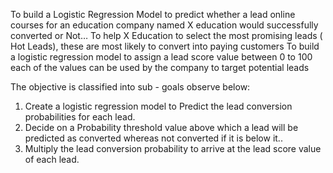 To build a Logistic Regression Model to predict whether a lead online courses for an education company named X education would successfully converted or Not…
To help X Education to select the most promising leads ( Hot Leads), these are most likely to convert into paying customers
To build a logistic regression model to assign a lead score value between 0 to 100 each of the values can be used by the company to target potential leads

The objective is classified into sub - goals observe below:
1. Create a logistic regression model to Predict the lead conversion probabilities for each lead.
2. Decide on a Probability threshold value above which a lead will be predicted as converted whereas not converted if it is below it..
3. Multiply the lead conversion probability to arrive at the lead score value of each lead.

